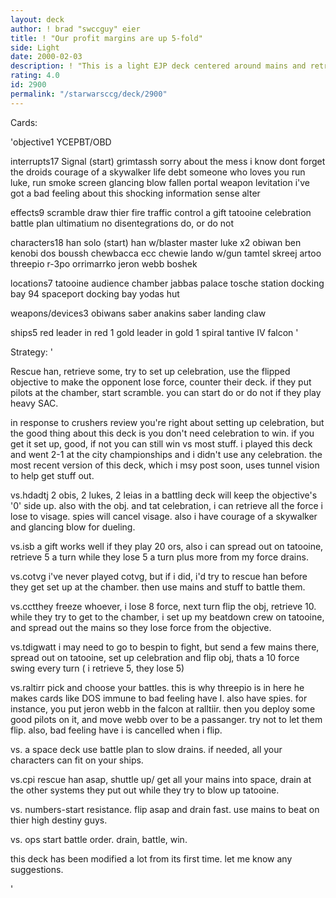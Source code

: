 ```yaml
---
layout: deck
author: ! brad "swccguy" eier
title: ! "Our profit margins are up 5-fold"
side: Light
date: 2000-02-03
description: ! "This is a light EJP deck centered around mains and retrevial."
rating: 4.0
id: 2900
permalink: "/starwarsccg/deck/2900"
---
```

Cards: 

'objective1
YCEPBT/OBD

interrupts17
Signal (start)
grimtassh
sorry about the mess
i know
dont forget the droids
courage of a skywalker
life debt
someone who loves you
run luke, run
smoke screen
glancing blow
fallen portal
weapon levitation
i've got a bad feeling about this
shocking information
sense
alter

effects9
scramble
draw thier fire
traffic control
a gift
tatooine celebration
battle plan
ultimatium
no disentegrations
do, or do not

characters18
han solo (start)
han w/blaster
master luke x2
obiwan
ben kenobi
dos
boussh
chewbacca
ecc chewie
lando w/gun
tamtel skreej
artoo
threepio
r-3po
orrimarrko
jeron webb
boshek


locations7
tatooine
audience chamber
jabbas palace
tosche station
docking bay 94
spaceport docking bay
yodas hut

weapons/devices3
obiwans saber
anakins saber
landing claw

ships5
red leader in red 1
gold leader in gold 1
spiral
tantive IV
falcon	 '

Strategy: '

Rescue han, retrieve some, try to set up celebration, use the flipped objective to make the opponent lose force, counter their deck.
if they put pilots at the chamber, start scramble.
you can start do or do not if they play heavy SAC.


in response to crushers review you're right about setting up celebration, but the good thing about this deck is you don't need celebration to win. if you get it set up, good, if not you can still win vs most stuff. i played this deck and went 2-1 at the city championships and i didn't use any celebration.	the most recent version of this deck, which i msy post soon, uses tunnel vision to help get stuff out.

vs.hdadtj 2 obis, 2 lukes, 2 leias in a battling deck will keep the objective's '0' side up. also with the obj. and tat celebration, i can retrieve all the force i lose to visage. spies will cancel visage. also i have courage of a skywalker and glancing blow for dueling.

vs.isb a gift works well if they play 20 ors, also i can spread out on tatooine, retrieve 5 a turn while they lose 5 a turn plus more from my force drains.

vs.cotvg i've never played cotvg, but if i did, i'd try to rescue han before they get set up at the chamber. then use mains and stuff to battle them.

vs.cctthey freeze whoever, i lose 8 force, next turn flip the obj, retrieve 10. while they try to get to the chamber, i set up my beatdown crew on tatooine, and spread out the mains so they lose force from the objective.

vs.tdigwatt i may need to go to bespin to fight, but send a few mains there, spread out on tatooine, set up celebration and flip obj, thats a 10 force swing every turn ( i retrieve 5, they lose 5)

vs.raltirr pick and choose your battles. this is why threepio is in here he makes cards like DOS immune to bad feeling have I. also have spies. for instance, you put jeron webb in the falcon at ralltiir. then you deploy some good pilots on it, and move webb over to be a passanger. try not to let them flip. also, bad feeling have i is cancelled when i flip.


vs. a space deck use battle plan to slow drains. if needed, all your characters can fit on your ships.

vs.cpi rescue han asap, shuttle up/ get all your mains into space, drain at the other systems they put out while they try to blow up tatooine.

vs. numbers-start resistance. flip asap and drain fast. use mains to beat on thier high destiny guys.

vs. ops start battle order. drain, battle, win.

this deck has been modified a lot from its first time. let me know any suggestions.

'
